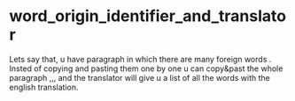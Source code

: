 # word_origin_identifier_and_translator
Lets say that, u have paragraph in which there are many foreign words . Insted of copying and pasting them one by one u can copy&amp;past the whole paragraph ,,, and the translator will give u a list of all the words with the english translation.
